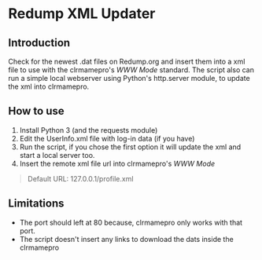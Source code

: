 # Redump XML Updater
## Introduction
Check for the newest .dat files on Redump.org and insert them into a xml file to use with the clrmamepro's _WWW Mode_ standard. The script also can run a simple local webserver using Python's http.server module, to update the xml into clrmamepro.

## How to use
1. Install Python 3 (and the requests module)
2. Edit the UserInfo.xml file with log-in data (if you have)
3. Run the script, if you chose the first option it will update the xml and start a local server too.
4. Insert the remote xml file url into clrmamepro's _WWW Mode_
> Default URL: 127.0.0.1/profile.xml

## Limitations
* The port should left at 80 because, clrmamepro only works with that port.
* The script doesn't insert any links to download the dats inside the clrmamepro
